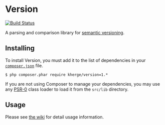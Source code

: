 # Version

[![Build Status](https://secure.travis-ci.org/kherge/Version.png?branch=master)](http://travis-ci.org/kherge/Version)

A parsing and comparison library for [semantic versioning](http://semver.org/).

## Installing

To install Version, you must add it to the list of dependencies in your [`composer.json`][Composer] file.

    $ php composer.phar require kherge/version=1.*

If you are not using Composer to manage your dependencies, you may use any [PSR-0][PSR-0] class loader to load it from the `src/lib` directory.

## Usage

Please see [the wiki][wiki] for detail usage information.

[Composer]: http://getcomposer.org/
[PSR-0]: https://github.com/php-fig/fig-standards/blob/master/accepted/PSR-0.md
[wiki]: https://github.com/kherge/Version/wiki/API
